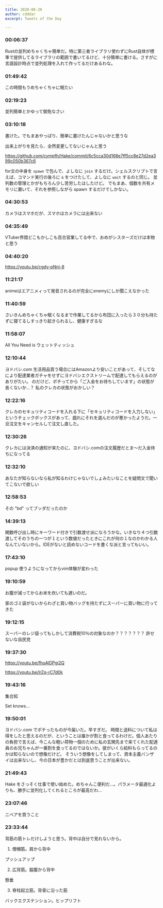 ```yaml
---
title: 2020-08-20
author: cdddar
excerpt: Tweets of the Day

---
```


### 00:06:37

Rustの並列めちゃくちゃ簡単だ。特に第三者ライブラリ使わずにRust自体が標準で提供してるライブラリの範囲で書いてるけど、十分簡単に書ける。さすがに言語設計時点で並列処理を入れて作ってるだけあるわな。

### 01:49:42

この時間もうめちゃくちゃに眠たい

### 02:19:23

並列簡単とかゆって御免なさい

### 03:10:18

書けた。でもまあやっぱり、簡単に書けたんじゃないかと思うな

出来上がりを見たら、全然変更してないじゃんと思う

https://github.com/cympfh/Hake/commit/6c5cca30d168e7ff5cc8e27d2ea399c050b367c6

for文の中身を `spawn` で包んで、よしなに `join` するだけ。シェルスクリプトで言えば、コマンド実行の後ろに `&` をつけたして、よしなに `wait` するのと同じ。
並列数の管理とかがもちろん少し苦労したはしたけど。
でもまあ、個数を共有メモリに置いて、それを参照しながら spawn するだけでしかない。

### 04:30:53

カメラはスマホだが、スマホはカメラには出来ない

### 04:35:49

VTuber界隈どこもかしこも百合営業してる中で、おめがシスターズだけは本物と思う

### 04:40:20

https://youtu.be/cgdy-pNni-8

### 11:21:17

animeはエアニメィって発音されるのが完全にenemyにしか聞こえなかった

### 11:40:59

さいきんめちゃくちゃ眠くなるまで作業してるから布団に入ったら３０分も持たずに寝てるしすっきり起きられるし、健康すぎるな

### 11:58:07

All You Need is ウェットティッシュ

### 12:10:44

ヨドバシ.com
生活用品買う場合にはAmazonより安いことがあって、そしてなにより配達業者ガチャをせずにヨドバシエクストリームで配達してもらえるのがありがたい。
のだけど、ポチってから「ご入金をお待ちしています」の状態が長くないか…？
私のクレカの状態がおかしい？

### 12:22:16

クレカのセキュリティコードを入れる下に「セキュリティコードを入力しない」というチェックボックスがあって、戯れにそれを選んだのが悪かったようだ。一旦注文をキャンセルして注文し直した。

### 12:30:26

クレカには決済の通知が来たのに、ヨドバシ.comの注文履歴だとま～だ入金待ちになってる

### 12:32:10

あなたが知らないなら私が知るわけじゃないでしょみたいなことを疑問文で聞いてこないで欲しい

### 12:58:53

その "bd" ってブッダだったのか

### 14:39:13

関数呼び出し時にキーワード付きで引数渡せ派になろうかな。いきなり４つ引数渡してそのうちの一つが１という数値だったときにこれが何の１なのかわかる人なんていないから。IDEがないと読めないコードを書くな派と言ってもいい。

### 17:43:10

popup 使うようになってからvim体験が変わった

### 19:10:59

お腹が減ってからお米を炊いても遅いのだ。

家のゴミ袋がないからわざと買い物バッグを持たずにスーパーに買い物に行ってきた

### 19:12:15

スーパーのレジ袋ってもしかして消費税10％の対象なのか？？？？？？？ 許せないな自民党

### 19:37:30

https://youtu.be/fhuAlDPgi2Q

https://youtu.be/lrZq-rC7d0k

### 19:43:16

集合知

Set knows...

### 19:50:01

ヨドバシ.com でポチったものが今届いた。早すぎだ。
時間と送料について私は得をしたと思えるのだが、ということは誰かが割と食ってるわけだ。個人あたりの負担で言えば、今こんな軽い荷物一個のために私の玄関先まで来てくれた配達員のお兄ちゃんが一番割を食ってるのではないか。彼がいくら給料もらってるのかは知らないので想像だけど。
そういう想像をしてしまって、資本主義バンザイは出来ないし、今の日本が豊かだとは到底思うことが出来ない。

### 21:49:43

Hake をさっそく仕事で使い始めた。めちゃんこ便利だ…。パラメータ最適化よりも、勝手に並列化してくれるところが最高だわ…

### 23:07:46

ニベアを買うこと

### 23:33:44

背筋の筋トレだけしようと思う。背中は自分で見れないから。

1. 僧帽筋。肩から背中

プッシュアップ

2. 広背筋。脇腹から背中

懸垂

3. 脊柱起立筋。背骨に沿った筋

バックエクステンション。ヒップリフト
